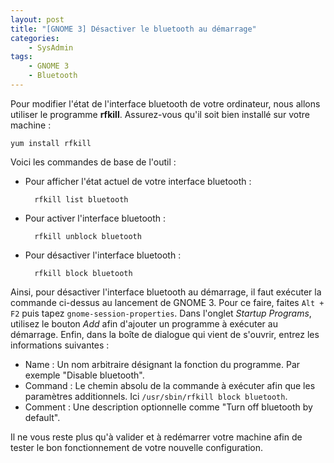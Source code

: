```yaml
---
layout: post
title: "[GNOME 3] Désactiver le bluetooth au démarrage"
categories:
    - SysAdmin
tags:
    - GNOME 3
    - Bluetooth
---
```

Pour modifier l'état de l'interface bluetooth de votre ordinateur, nous allons utiliser le programme **rfkill**. Assurez-vous qu'il soit bien installé sur votre machine :

    yum install rfkill

Voici les commandes de base de l'outil :

* Pour afficher l'état actuel de votre interface bluetooth :

        rfkill list bluetooth

* Pour activer l'interface bluetooth :

        rfkill unblock bluetooth

* Pour désactiver l'interface bluetooth :

        rfkill block bluetooth

<!--more-->

Ainsi, pour désactiver l'interface bluetooth au démarrage, il faut exécuter la commande ci-dessus au lancement de GNOME 3. Pour ce faire, faites `Alt + F2` puis tapez `gnome-session-properties`. Dans l'onglet *Startup Programs*, utilisez le bouton *Add* afin d'ajouter un programme à exécuter au démarrage. Enfin, dans la boîte de dialogue qui vient de s'ouvrir, entrez les informations suivantes :

* Name : Un nom arbitraire désignant la fonction du programme. Par exemple "Disable bluetooth".
* Command : Le chemin absolu de la commande à exécuter afin que les paramètres additionnels. Ici `/usr/sbin/rfkill block bluetooth`.
* Comment : Une description optionnelle comme "Turn off bluetooth by default".

Il ne vous reste plus qu'à valider et à redémarrer votre machine afin de tester le bon fonctionnement de votre nouvelle configuration.
